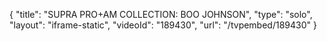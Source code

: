 {
    "title": "SUPRA PRO+AM COLLECTION: BOO JOHNSON",
    "type": "solo",
    "layout": "iframe-static",
    "videoId": "189430",
    "url": "\/tvpembed\/189430"
}